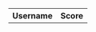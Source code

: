 <html>
  <table id="leaderboard">
    <tr>
      <th>Username</th>
      <th>Score</th>
    </tr>
  </table>

  <script>
    // Update the leaderboard every 5 seconds
    setInterval(updateLeaderboard, 5000);

    // Retrieve the leaderboard data and create the table when the page is loaded
    updateLeaderboard();

    function updateLeaderboard() {
      $.ajax({
        url: './leaderboard.json',
        type: 'GET',
        dataType: 'json',
        success: function(data) {
          // Clear the current leaderboard
          $('#leaderboard tr').slice(1).remove();

          // Add the new scores to the leaderboard
          data.forEach(function(score) {
            $('#leaderboard').append('<tr><td>' + score.username + '</td><td>' + score.score + '</td></tr>');
          });
        },
        error: function(error) {
          console.log(error);
        }
      });
    }
  </script>
</html>
